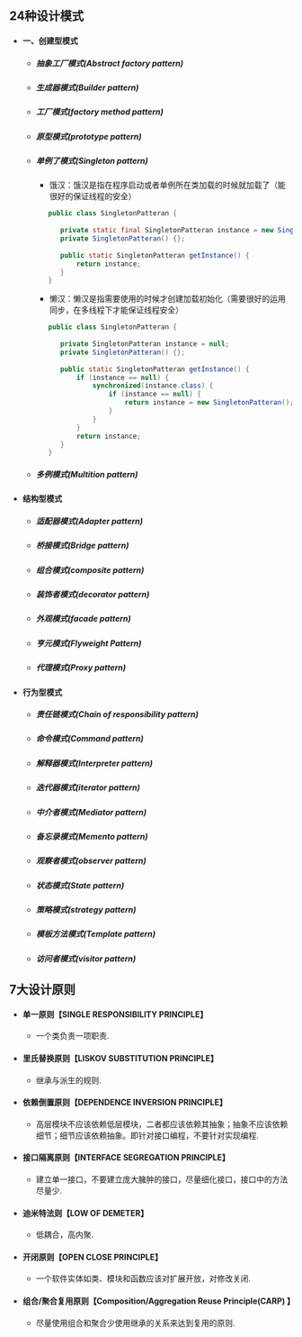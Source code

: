 ## 24种设计模式

* #### 一、创建型模式
    * ##### 抽象工厂模式(Abstract factory pattern)
    * ##### 生成器模式(Builder pattern)
    * ##### 工厂模式(factory method pattern)
    * ##### 原型模式(prototype pattern)
    * ##### 单例了模式(Singleton pattern)
        * 饿汉：饿汉是指在程序启动或者单例所在类加载的时候就加载了（能很好的保证线程的安全）
        ```java
           public class SingletonPatteran {
              
              private static final SingletonPatteran instance = new SingletonPatteran();
              private SingletonPatteran() {};
              
              public static SingletonPatteran getInstance() {
                  return instance;
              }
           }
        ```
        * 懒汉：懒汉是指需要使用的时候才创建加载初始化（需要很好的运用同步，在多线程下才能保证线程安全）
        ```java
           public class SingletonPatteran {
              
              private SingletonPatteran instance = null;
              private SingletonPatteran() {};
              
              public static SingletonPatteran getInstance() {
                  if (instance == null) {       
                      synchronized(instance.class) {
                          if (instance == null) {
                              return instance = new SingletonPatteran();
                          }
                      }
                  }
                  return instance;
              }
           }
        ```
    * ##### 多例模式(Multition pattern)

* #### 结构型模式
    * ##### 适配器模式(Adapter pattern)
    * ##### 桥接模式(Bridge pattern)
    * ##### 组合模式(composite pattern)
    * ##### 装饰者模式(decorator pattern)
    * ##### 外观模式(facade pattern)
    * ##### 亨元模式(Flyweight Pattern)
    * ##### 代理模式(Proxy pattern)

* #### 行为型模式
    * ##### 责任链模式(Chain of responsibility pattern)
    * ##### 命令模式(Command pattern)
    * ##### 解释器模式(Interpreter pattern)
    * ##### 迭代器模式(iterator pattern)
    * ##### 中介者模式(Mediator pattern) 
    * ##### 备忘录模式(Memento pattern)
    * ##### 观察者模式(observer pattern)
    * ##### 状态模式(State pattern)
    * ##### 策略模式(strategy pattern)
    * ##### 模板方法模式(Template pattern)
    * ##### 访问者模式(visitor pattern)


## 7大设计原则
* #### 单一原则【SINGLE RESPONSIBILITY PRINCIPLE】
    * 一个类负责一项职责.
* #### 里氏替换原则【LISKOV SUBSTITUTION PRINCIPLE】
    * 继承与派生的规则.
* #### 依赖倒置原则【DEPENDENCE INVERSION PRINCIPLE】
    * 高层模块不应该依赖低层模块，二者都应该依赖其抽象；抽象不应该依赖细节；细节应该依赖抽象。即针对接口编程，不要针对实现编程.
* #### 接口隔离原则【INTERFACE SEGREGATION PRINCIPLE】
    * 建立单一接口，不要建立庞大臃肿的接口，尽量细化接口，接口中的方法尽量少.
* #### 迪米特法则【LOW OF DEMETER】
    * 低耦合，高内聚.
* #### 开闭原则【OPEN CLOSE PRINCIPLE】
    * 一个软件实体如类、模块和函数应该对扩展开放，对修改关闭.
* #### 组合/聚合复用原则【Composition/Aggregation Reuse Principle(CARP) 】
    * 尽量使用组合和聚合少使用继承的关系来达到复用的原则.